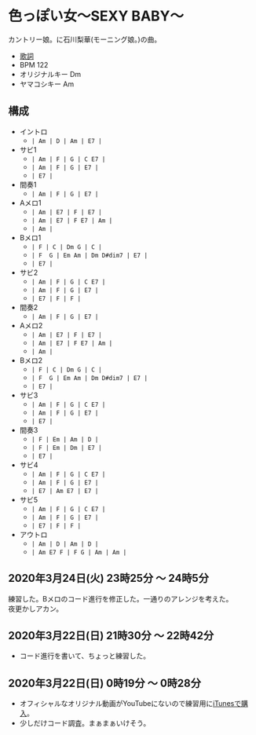 # 色っぽい女～SEXY BABY～

カントリー娘。に石川梨華(モーニング娘。)の曲。

- [歌詞](http://j-lyric.net/artist/a0029de/l0016cc.html)
- BPM 122
- オリジナルキー Dm
- ヤマコシキー Am

## 構成

- イントロ
  - `| Am | D | Am | E7 |` 
- サビ1
  - `| Am | F | G | C E7 |`
  - `| Am | F | G | E7 |`
  - `| E7 |`  
- 間奏1
  - `| Am | F | G | E7 |`
- Aメロ1
  - `| Am | E7 | F | E7 |`
  - `| Am | E7 | F E7 | Am |`
  - `| Am |`
- Bメロ1
  - `| F | C | Dm G | C |`
  - `| F  G | Em Am | Dm D#dim7 | E7 |`
  - `| E7 |`
- サビ2
  - `| Am | F | G | C E7 |`
  - `| Am | F | G | E7 |`
  - `| E7 | F | F |` 
- 間奏2
  - `| Am | F | G | E7 |`
- Aメロ2
  - `| Am | E7 | F | E7 |`
  - `| Am | E7 | F E7 | Am |`
  - `| Am |`
- Bメロ2
  - `| F | C | Dm G | C |`
  - `| F  G | Em Am | Dm D#dim7 | E7 |`
  - `| E7 |`
- サビ3
  - `| Am | F | G | C E7 |`
  - `| Am | F | G | E7 |`
  - `| E7 |` 
- 間奏3
  - `| F | Em | Am | D |`
  - `| F | Em | Dm | E7 |`
  - `| E7 |`
- サビ4
  - `| Am | F | G | C E7 |`
  - `| Am | F | G | E7 |`
  - `| E7 | Am E7 | E7 |` 
- サビ5
  - `| Am | F | G | C E7 |`
  - `| Am | F | G | E7 |`
  - `| E7 | F | F |` 
- アウトロ
  - `| Am | D | Am | D |`
  - `| Am E7 F | F G | Am | Am |`

## 2020年3月24日(火) 23時25分 ～ 24時5分

練習した。Bメロのコード進行を修正した。一通りのアレンジを考えた。  
夜更かしアカン。

## 2020年3月22日(日) 21時30分 ～ 22時42分

- コード進行を書いて、ちょっと練習した。

## 2020年3月22日(日) 0時19分 ～ 0時28分

- オフィシャルなオリジナル動画がYouTubeにないので練習用に[iTunesで購入](https://music.apple.com/jp/album/%E8%89%B2%E3%81%A3%E3%81%BD%E3%81%84%E5%A5%B3-sexy-baby/298442092?i=298442103)。
- 少しだけコード調査。まぁまぁいけそう。
